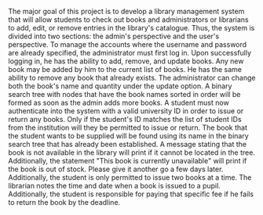 The major goal of this project is to develop a library management system that will allow students to check out books and administrators or librarians to add, edit, or remove entries in the library's catalogue. Thus, the system is divided into two sections: the admin's perspective and the user's perspective. 
To manage the accounts where the username and password are already specified, the administrator must first log in. 
Upon successfully logging in, he has the ability to add, remove, and update books. Any new book may be added by him to the current list of books. 
He has the same ability to remove any book that already exists. The administrator can change both the book's name and quantity under the update option. 
A binary search tree with nodes that have the book names sorted in order will be formed as soon as the admin adds more books. 
A student must now authenticate into the system with a valid university ID in order to issue or return any books. 
Only if the student's ID matches the list of student IDs from the institution will they be permitted to issue or return. 
The book that the student wants to be supplied will be found using its name in the binary search tree that has already been established.
A message stating that the book is not available in the library will print if it cannot be located in the tree. 
Additionally, the statement "This book is currently unavailable" will print if the book is out of stock. Please give it another go a few days later. 
Additionally, the student is only permitted to issue two books at a time. The librarian notes the time and date when a book is issued to a pupil. 
Additionally, the student is responsible for paying that specific fee if he fails to return the book by the deadline.
